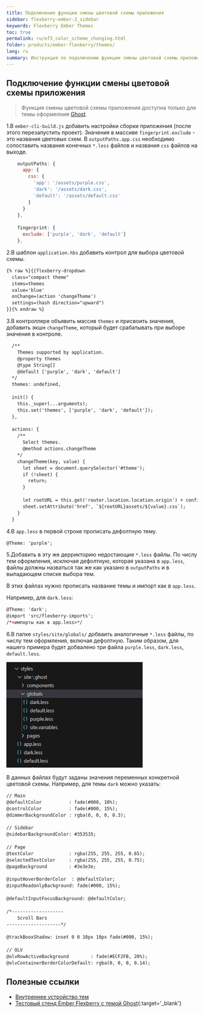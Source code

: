 ```yaml
---
title: Подключение функции смены цветовой схемы приложения
sidebar: flexberry-ember-3_sidebar
keywords: Flexberry Ember Themes
toc: true
permalink: ru/ef3_color_scheme_сhanging.html
folder: products/ember-flexberry/themes/
lang: ru
summary: Инструкция по подключению функции смены цветовой схемы приложения
---
```


## Подключение функции смены цветовой схемы приложения

> Функция смены цветовой схемы приложения доступна только для темы оформелния [Ghost](ef3_supported_themes.html#тема-оформления-ghost).

1.В `ember-cli-build.js` добавить настройки сборки приложения (после этого перезапустить проект).
Значения в массиве `fingerprint.exclude` - это названия цветовых схем.
В `outputPaths.app.css` необходимо сопоставить названия конечных `*.less` файлов и названия `css` файлов на выходе.

```js
    outputPaths: {
      app: {
        css: {
          'app': '/assets/purple.css',
          'dark': '/assets/dark.css',
          'default': '/assets/default.css'
        }
      }
    },

    fingerprint: {
      exclude: ['purple', 'dark', 'default']
    },
```

2.В шаблон `application.hbs` добавить контрол для выбора цветовой схемы.

```html
{% raw %}{{flexberry-dropdown
  class="compact theme"
  items=themes
  value='blue'
  onChange=(action 'changeTheme')
  settings=(hash direction="upward")
}}{% endraw %}
```

3.В контроллере объявить массив `themes` и присвоить значения, добавить экшн `changeTheme`, который будет срабатывать при выборе значения в контроле.

```html
  /**
    Themes supported by application.
    @property themes
    @type String[]
    @default ['purple', 'dark', 'default']
  */
  themes: undefined,

  init() {
    this._super(...arguments);
    this.set('themes', ['purple', 'dark', 'default']);
  },

  actions: {
    /**
      Select themes.
      @method actions.changeTheme
    */
    changeTheme(key, value) {
      let sheet = document.querySelector('#theme');
      if (!sheet) {
        return;
      }

      let rootURL = this.get('router.location.location.origin') + config.rootURL;
      sheet.setAttribute('href', `${rootURL}assets/${value}.css`);
    }
  }
```

4.В `app.less` в первой строке прописать дефолтную тему.

```html
@Theme: 'purple';
```

5.Добавить в эту же деррикторию недостающие `*.less` файлы. По числу тем оформления, исключая дефолтную, которая указана в `app.less`, файлы должны назваться так же как указано в `outputPaths` и в выпадающем списке выбора тем.

В этих файлах нужно прописать название темы и импорт как в `app.less`.

Например, для `dark.less`:

```html
@Theme: 'dark';
@import 'src/flexberry-imports';
/*<импорты как в app.less>*/
```

6.В папке `styles/site/globals/` добваить аналогичные `*.less` файлы,  по числу тем оформления, включая дефолтную.
Таким образом, для нашего примера будет добвалено три файла `purple.less`, `dark.less`, `default.less`.

![files](/images/pages/products/flexberry-ember/3.x/themes/themes_changing/files.png)

В данных файлах будут заданы значения переменных конкретной цветовой схемы.
Например, для темы `dark` можно указать:

```html
// Main
@defaultColor          : fade(#000, 10%);
@controlColor          : fade(#000, 15%);
@dimmerBackgroundColor : rgba(0, 0, 0, 0.3);

// Sidebar
@sidebarBackgroundColor: #353535;

// Page
@textColor             : rgba(255, 255, 255, 0.65);
@selectedTextColor     : rgba(255, 255, 255, 0.75);
@pageBackground        : #3e3e3e;

@inputHoverBorderColor  : @defaultColor;
@inputReadonlyBackground: fade(#000, 15%);

@defaultInputFocusBackground: @defaultColor;

/*-------------------
    Scroll Bars
--------------------*/

@trackBooxShadow: inset 0 0 10px 10px fade(#000, 15%);

// OLV
@olvRowActiveBackground        : fade(#ECF2FB, 20%);
@olvContainerBorderColorDefault: rgba(0, 0, 0, 0.14);
```

## Полезные ссылки

* [Внутреннее устройство тем](ef3_themes_changing.html)
* [Тестовый стенд Ember Flexberry с темой Ghost](https://flexberry.github.io/ember-flexberry/dummy/dummy-test-2/){:target='_blank'}
